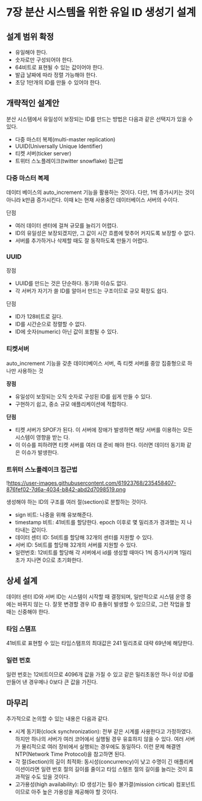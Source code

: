 # 7장 **분산 시스템을 위한 유일 ID 생성기 설계**

## 설계 범위 확정

- 유일해야 한다.
- 숫자로만 구성되어야 한다.
- 64비트로 표현될 수 있는 값이어야 한다.
- 발급 날짜에 따라 정렬 가능해야 한다.
- 초당 1만개의 ID를 만들 수 있어야 한다.

## 개략적인 설계안

분산 시스템에서 유일성이 보장되는 ID를 만드는 방법은 다음과 같은 선택지가 있을 수 있다.

- 다중 마스터 복제(multi-master replication)
- UUID(Universally Unique Identifier)
- 티켓 서버(ticker server)
- 트위터 스노플레이크(twitter snowflake) 접근법

### 다중 마스터 복제

데이터 베이스의 auto_increment 기능을 활용하는 것이다. 다만, 1씩 증가시키는 것이 아니라 k만큼 증가시킨다. 이때 k는 현재 사용중인 데이터베이스 서버의 수이다.

단점

- 여러 데이터 센터에 걸쳐 규모를 늘리기 어렵다.
- ID의 유일성은 보장되겠지만, 그 값이 시간 흐름에 맞추어 커지도록 보장할 수 없다.
- 서버를 추가하거나 삭제할 때도 잘 동작하도록 만들기 어렵다.

### UUID

장점

- UUID를 만드는 것은 단순하다. 동기화 이슈도 없다.
- 각 서버가 자기가 쓸 ID를 알아서 만드는 구조이므로 규모 확장도 쉽다.

단점

- ID가 128비트로 길다.
- ID를 시간순으로 정렬할 수 없다.
- ID에 숫자(numeric) 아닌 값이 포함될 수 있다.

### 티켓서버

auto_increment 기능을 갖춘 데이터베이스 서버, 즉 티켓 서버를 중앙 집중형으로 하나만 사용하는 것

**장점**

- 유일성이 보장되는 오직 숫자로 구성된 ID를 쉽게 만들 수 있다.
- 구현하기 쉽고, 중소 규모 애플리케이션에 적합하다.

**단점**

- 티켓 서버가 SPOF가 된다. 이 서버에 장애가 발생하면 해당 서버를 이용하는 모든 시스템이 영향을 받는 다.
- 이 이슈를 피하려면 티켓 서버를 여러 대 준비 해야 한다. 이러면 데이터 동기화 같은 이슈가 발생한다.

### 트위터 스노플레이크 접근법

!https://user-images.githubusercontent.com/61923768/235458407-876fef02-7d6a-4034-b842-abd2d7098519.png

생성해야 하는 ID의 구조를 여러 절(section)로 분할하는 것이다.

- sign 비트: 나중을 위해 유보해준다.
- timestamp 비트: 41비트를 할당한다. epoch 이후로 몇 밀리초가 경과했는 지 나타내는 값이다.
- 데이터 센터 ID: 5비트를 할당해 32개의 센터를 지원할 수 있다.
- 서버 ID: 5비트를 할당해 32개의 서버를 지원할 수 있다.
- 일련번호: 12비트를 할당해 각 서버에서 id를 생성할 때마다 1씩 증가시키며 1밀리초가 지나면 0으로 초기화한다.

## 상세 설계

데이터 센터 ID와 서버 ID는 시스템이 시작할 때 결정되며, 일반적으로 시스템 운영 중에는 바뀌지 않는 다. 잘못 변경할 경우 ID 충돌이 발생할 수 있으므로, 그런 작업을 할 때는 신중해야 한다.

### 타임 스탬프

41비트로 표현할 수 있는 타임스탬프의 최대값은 241 밀리초로 대략 69년에 해당한다.

### 일련 번호

일련 번호는 12비트이므로 4096개 값을 가질 수 있고 같은 밀리초동안 하나 이상 ID를 만들어 낸 경우메나 0보다 큰 값을 가진다.

## 마무리

추가적으로 논의할 수 있는 내용은 다음과 같다.

- 시계 동기화(clock synchronization): 전부 같은 시계를 사용한다고 가정하였다. 하지만 하나의 서버가 여러 코어에서 실행될 경우 유효하지 않을 수 있다. 여러 서버가 물리적으로 여러 장비에서 실행되는 경우에도 동일하다. 이런 문제 해결엔 NTP(Network Time Protocol)을 참고하면 된다.
- 각 절(Section)의 길이 최적화: 동시성(concurrency)이 낮고 수명이 긴 애플리케이션이라면 일련 번호 절의 길이를 줄이고 타임 스탬프 절의 길이를 늘리는 것이 효과적일 수도 있을 것이다.
- 고가용성(high availability): ID 생성기는 필수 불가결(mission cirtical) 컴포넌트이므로 아주 높은 가용성을 제공해야 할 것이다.
